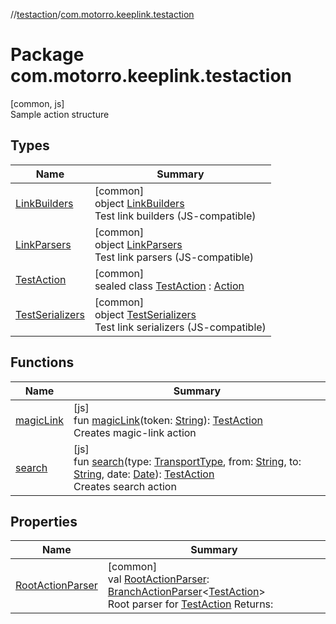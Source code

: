 //[testaction](../../index.md)/[com.motorro.keeplink.testaction](index.md)

# Package com.motorro.keeplink.testaction

[common, js]\
Sample action structure

## Types

| Name | Summary |
|---|---|
| [LinkBuilders](-link-builders/index.md) | [common]<br>object [LinkBuilders](-link-builders/index.md)<br>Test link builders (JS-compatible) |
| [LinkParsers](-link-parsers/index.md) | [common]<br>object [LinkParsers](-link-parsers/index.md)<br>Test link parsers (JS-compatible) |
| [TestAction](-test-action/index.md) | [common]<br>sealed class [TestAction](-test-action/index.md) : [Action](../../../deeplink/deeplink/com.motorro.keeplink.deeplink/-action/index.md) |
| [TestSerializers](-test-serializers/index.md) | [common]<br>object [TestSerializers](-test-serializers/index.md)<br>Test link serializers (JS-compatible) |

## Functions

| Name | Summary |
|---|---|
| [magicLink](magic-link.md) | [js]<br>fun [magicLink](magic-link.md)(token: [String](https://kotlinlang.org/api/latest/jvm/stdlib/kotlin/-string/index.html)): [TestAction](../../../testaction/testaction/com.motorro.keeplink.testaction/-test-action/index.md)<br>Creates magic-link action |
| [search](search.md) | [js]<br>fun [search](search.md)(type: [TransportType](../../../testaction/testaction/com.motorro.keeplink.testaction.data/-transport-type/index.md), from: [String](https://kotlinlang.org/api/latest/jvm/stdlib/kotlin/-string/index.html), to: [String](https://kotlinlang.org/api/latest/jvm/stdlib/kotlin/-string/index.html), date: [Date](https://kotlinlang.org/api/latest/jvm/stdlib/kotlin.js/-date/index.html)): [TestAction](../../../testaction/testaction/com.motorro.keeplink.testaction/-test-action/index.md)<br>Creates search action |

## Properties

| Name | Summary |
|---|---|
| [RootActionParser](-root-action-parser.md) | [common]<br>val [RootActionParser](-root-action-parser.md): [BranchActionParser](../../../deeplink/deeplink/com.motorro.keeplink.deeplink/-branch-action-parser/index.md)&lt;[TestAction](-test-action/index.md)&gt;<br>Root parser for [TestAction](-test-action/index.md) Returns: |
